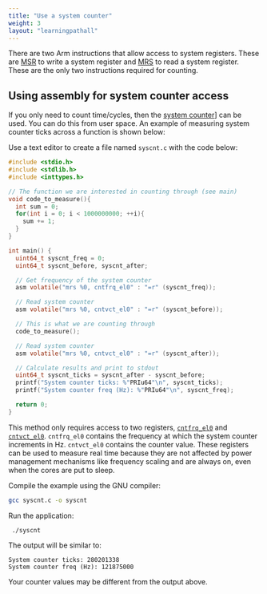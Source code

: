 ```yaml
---
title: "Use a system counter"
weight: 3
layout: "learningpathall"
---
```


There are two Arm instructions that allow access to system registers. These are [MSR](https://developer.arm.com/documentation/dui0489/i/arm-and-thumb-instructions/msr--arm-register-to-system-coprocessor-register-) to write a system register and [MRS](https://developer.arm.com/documentation/dui0489/i/arm-and-thumb-instructions/mrs--system-coprocessor-register-to-arm-register-) to read a system register. These are the only two instructions required for counting.

## Using assembly for system counter access

If you only need to count time/cycles, then the [system counter](https://developer.arm.com/documentation/102379/0102/System-Counter?lang=en)] can be used. You can do this from user space. An example of measuring system counter ticks across a function is shown below:

Use a text editor to create a file named `syscnt.c` with the code below:

```C
#include <stdio.h>
#include <stdlib.h>
#include <inttypes.h>

// The function we are interested in counting through (see main)
void code_to_measure(){
  int sum = 0;
  for(int i = 0; i < 1000000000; ++i){
    sum += 1;
  }
}

int main() {
  uint64_t syscnt_freq = 0;
  uint64_t syscnt_before, syscnt_after;

  // Get frequency of the system counter
  asm volatile("mrs %0, cntfrq_el0" : "=r" (syscnt_freq));

  // Read system counter
  asm volatile("mrs %0, cntvct_el0" : "=r" (syscnt_before));

  // This is what we are counting through
  code_to_measure();

  // Read system counter
  asm volatile("mrs %0, cntvct_el0" : "=r" (syscnt_after));

  // Calculate results and print to stdout
  uint64_t syscnt_ticks = syscnt_after - syscnt_before;
  printf("System counter ticks: %"PRIu64"\n", syscnt_ticks);
  printf("System counter freq (Hz): %"PRIu64"\n", syscnt_freq);

  return 0;
}
```
This method only requires access to two registers, [`cntfrq_el0`](https://developer.arm.com/documentation/ddi0595/2020-12/AArch64-Registers/CNTFRQ-EL0--Counter-timer-Frequency-register?lang=en) and [`cntvct_el0`](https://developer.arm.com/documentation/ddi0595/2020-12/AArch64-Registers/CNTVCT-EL0--Counter-timer-Virtual-Count-register?lang=en). `cntfrq_el0` contains the frequency at which the system counter increments in Hz. `cntvct_el0` contains the counter value. These registers can be used to measure real time because they are not affected by power management mechanisms like frequency scaling and are always on, even when the cores are put to sleep.

Compile the example using the GNU compiler:

``` bash
gcc syscnt.c -o syscnt
```

Run the application:

``` console
 ./syscnt
 ```

The output will be similar to:

 ```output
System counter ticks: 280201338
System counter freq (Hz): 121875000
```

Your counter values may be different from the output above.

